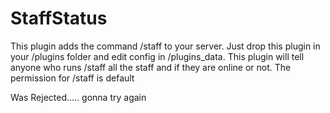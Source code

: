 # StaffStatus

This plugin adds the command /staff to your server. Just drop this plugin in your /plugins folder and edit config in /plugins_data. This plugin will tell anyone who runs /staff all the staff and if they are online or not. The permission for /staff is default 

Was Rejected..... gonna try again
